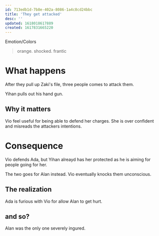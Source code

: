 ```yaml
---
id: 713edb1d-7b8e-402a-8086-1a4c8cd24bbc
title: 'They get attacked'
desc: ''
updated: 1618018617889
created: 1617831665220
---
```

Emotion/Colors
> orange. shocked. frantic

# What happens
After they pull up Zaki's file, three people comes to attack them.

Yihan pulls out his hand gun.

##  Why it matters
Vio feel useful for being able to defend her charges. She is over confident and misreads the attackers intentions.

# Consequence

Vio defends Ada, but Yihan alreayd has her protected as he is aiming for people going for her.

The two goes for Alan instead.
Vio eventually knocks them unconscious.

## The realization

Ada is furious with Vio for allow Alan to get hurt.

## and so?

Alan was the only one severely ingured.